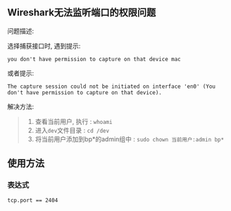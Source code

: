 ## Wireshark无法监听端口的权限问题

问题描述:

选择捕获接口时, 遇到提示:

```
you don't have permission to capture on that device mac
```

或者提示:

```
The capture session could not be initiated on interface 'en0' (You don't have permission to capture on that device).
```

解决方法:
> 1. 查看当前用户, 执行 : `whoami`
> 2. 进入`dev`文件目录 : `cd /dev`
> 3. 将当前用户添加到bp*的admin组中 : `sudo chown 当前用户:admin bp*`

## 使用方法

### 表达式

```
tcp.port == 2404
```



